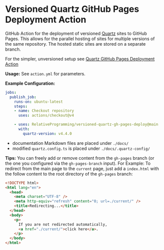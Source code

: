 # Versioned Quartz GitHub Pages Deployment Action
GitHub Action for the deployment of versioned [Quartz](https://github.com/jackyzha0/quartz) sites to GitHub Pages.
This allows for the parallel hosting of sites for multiple versions of the same repository.
The hosted static sites are stored on a separate branch.

For the simpler, unversioned setup see [Quartz GitHub Pages Deployment Action](https://github.com/RelativeProgramming/quartz-gh-pages-deploy)

**Usage:**
See `action.yml` for parameters.

**Example Configuration:**
```yml
jobs:
  publish_job:
    runs-on: ubuntu-latest
    steps:
    - name: Checkout repository
      uses: actions/checkout@v4

    - uses: RelativeProgramming/versioned-quartz-gh-pages-deploy@main
      with:
        quartz-version: v4.4.0
```
- documentation Markdown files are placed under `./docs/`
- modified `quartz.config.ts` is placed under `./docs/.quartz-config/`


**Tips:**
You can freely add or remove content from the `gh-pages` branch (or the one you configured via the `gh-pages-branch` input).
For Example: To redirect from the main page to the `current` page, just add a `index.html` with the follow content to the root directory of the `gh-pages` branch:

```html
<!DOCTYPE html>
<html lang="en">
  <head>
    <meta charset="UTF-8" />
    <meta http-equiv="refresh" content="0; url=./current/" />
    <title>Redirecting...</title>
  </head>
  <body>
    <p>
      If you are not redirected automatically,
      <a href="./current/">click here</a>.
    </p>
  </body>
</html>
```